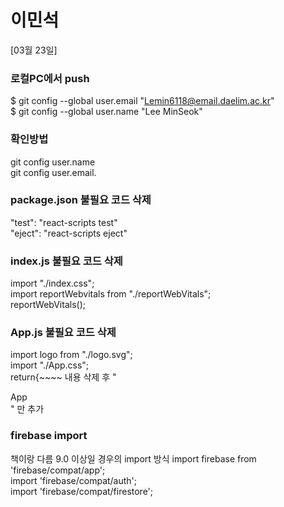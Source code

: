 # 이민석

[03월 23일]

### 로컬PC에서 push
$ git config --global user.email "Lemin6118@email.daelim.ac.kr"   
$ git config --global user.name "Lee MinSeok"   

### 확인방법
git config user.name   
git config user.email.   

### package.json 불필요 코드 삭제
"test": "react-scripts test"   
"eject": "react-scripts eject"   

### index.js 불필요 코드 삭제
import "./index.css";   
import reportWebvitals from "./reportWebVitals";   
reportWebVitals();      

### App.js 불필요 코드 삭제
import logo from "./logo.svg";   
import "./App.css";   
return{~~~~ 내용 삭제 후 "<div>App</div>" 만 추가  

### firebase import 
책이랑 다름 9.0 이상일 경우의 import 방식
import firebase from 'firebase/compat/app';   
import 'firebase/compat/auth';    
import 'firebase/compat/firestore';   